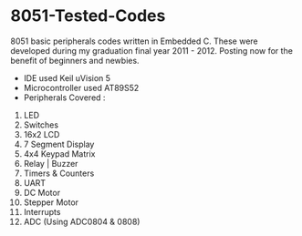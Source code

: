 # 8051-Tested-Codes
8051 basic peripherals codes written in Embedded C. These were developed during my graduation final year 2011 - 2012. Posting now for the benefit of beginners and newbies.
- IDE used Keil uVision 5
- Microcontroller used AT89S52
- Peripherals Covered :
1) LED
2) Switches
3) 16x2 LCD
4) 7 Segment Display
5) 4x4 Keypad Matrix
6) Relay | Buzzer
7) Timers & Counters
8) UART
9) DC Motor
10) Stepper Motor
11) Interrupts
12) ADC (Using ADC0804 & 0808)
